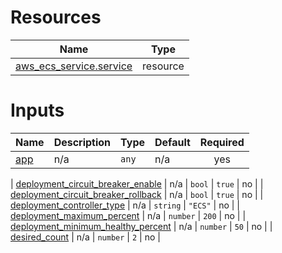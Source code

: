 <!-- BEGIN_TF_DOCS -->



# Resources

| Name | Type |
|------|------|
| [aws_ecs_service.service](https://registry.terraform.io/providers/hashicorp/aws/latest/docs/resources/ecs_service) | resource |

# Inputs

| Name | Description | Type | Default | Required |
|------|-------------|------|---------|:--------:|
| <a name="input_app"></a> [app](#input\_app) | n/a | `any` | n/a | yes |

| <a name="input_deployment_circuit_breaker_enable"></a> [deployment\_circuit\_breaker\_enable](#input\_deployment\_circuit\_breaker\_enable) | n/a | `bool` | `true` | no |
| <a name="input_deployment_circuit_breaker_rollback"></a> [deployment\_circuit\_breaker\_rollback](#input\_deployment\_circuit\_breaker\_rollback) | n/a | `bool` | `true` | no |
| <a name="input_deployment_controller_type"></a> [deployment\_controller\_type](#input\_deployment\_controller\_type) | n/a | `string` | `"ECS"` | no |
| <a name="input_deployment_maximum_percent"></a> [deployment\_maximum\_percent](#input\_deployment\_maximum\_percent) | n/a | `number` | `200` | no |
| <a name="input_deployment_minimum_healthy_percent"></a> [deployment\_minimum\_healthy\_percent](#input\_deployment\_minimum\_healthy\_percent) | n/a | `number` | `50` | no |
| <a name="input_desired_count"></a> [desired\_count](#input\_desired\_count) | n/a | `number` | `2` | no |

<!-- END_TF_DOCS -->